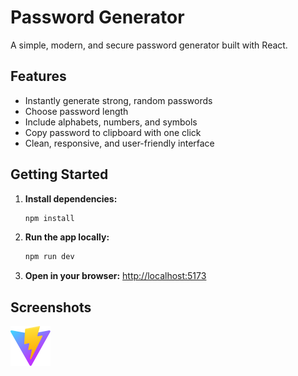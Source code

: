 # Password Generator 

A simple, modern, and secure password generator built with React.

## Features
- Instantly generate strong, random passwords
- Choose password length
- Include alphabets, numbers, and symbols
- Copy password to clipboard with one click
- Clean, responsive, and user-friendly interface

## Getting Started

1. **Install dependencies:**
   ```sh
   npm install
   ```
2. **Run the app locally:**
   ```sh
   npm run dev
   ```
3. **Open in your browser:**
   [http://localhost:5173](http://localhost:5173)

## Screenshots
![Password Generator Screenshot](public/vite.svg)

